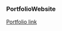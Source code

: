 ### PortfolioWebsite
[Portfolio link]([https://pandiportfolio.herokuapp.com](https://pandiportfolio.onrender.com/))

